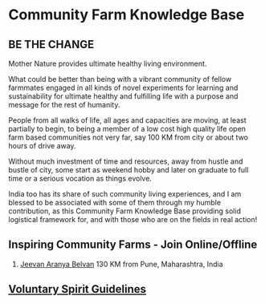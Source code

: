# Community Farm Knowledge Base

## BE THE CHANGE

Mother Nature provides ultimate healthy living environment.

What could be better than being with a vibrant community of fellow farmmates engaged in all kinds of novel experiments for learning and sustainability for ultimate healthy and fulfilling life with a purpose and message for the rest of humanity.

People from all walks of life, all ages and capacities are moving, at least partially to begin, to being a member of a low cost high quality life open farm based communities not very far, say 100 KM from city or about two hours of drive away.

Without much investment of time and resources, away from hustle and bustle of city, some start as weekend hobby and later on graduate to full time or a serious vocation as things evolve.

India too has its share of such community living experiences, and I am blessed to be associated with some of them through my humble contribution, as this Community Farm Knowledge Base providing solid logistical framework for, and with those who are on the fields in real action!

## Inspiring Community Farms - Join Online/Offline

1. [Jeevan Aranya Belvan](https://nehalsin.github.io/jeevan-aranya-belvan/) 130 KM from Pune, Maharashtra, India

## [Voluntary Spirit Guidelines](https://nehalsin.github.io/voluntary-spirit-guidelines/)
